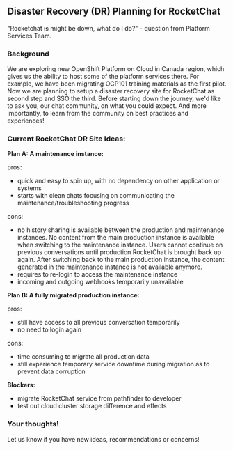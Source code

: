 ## Disaster Recovery (DR) Planning for RocketChat

"Rocketchat ~~is~~ might be down, what do I do?" - question from Platform Services Team.

### Background
We are exploring new OpenShift Platform on Cloud in Canada region, which gives us the ability to host some of the platform services there. For example, we have been migrating OCP101 training materials as the first pilot. Now we are planning to setup a disaster recovery site for RocketChat as second step and SSO the third. Before starting down the journey, we'd like to ask you, our chat community, on what you could expect. And more importantly, to learn from the community on best practices and experiences!

### Current RocketChat DR Site Ideas:

**Plan A: A maintenance instance:**

pros:
- quick and easy to spin up, with no dependency on other application or systems
- starts with clean chats focusing on communicating the maintenance/troubleshooting progress

cons:
- no history sharing is available between the production and maintenance instances. No content from the main production instance is available when switching to the maintenance instance.  Users cannot continue on previous conversations until production RocketChat is brought back up again. After switching back to the main production instance, the content generated in the maintenance instance is not available anymore.
- requires to re-login to access the maintenance instance
- incoming and outgoing webhooks temporarily unavailable

**Plan B: A fully migrated production instance:**

pros:
- still have access to all previous conversation temporarily
- no need to login again

cons:
- time consuming to migrate all production data
- still experience temporary service downtime during migration as to prevent data corruption

**Blockers:**
- migrate RocketChat service from pathfinder to developer
- test out cloud cluster storage difference and effects


### Your thoughts!
Let us know if you have new ideas, recommendations or concerns!

